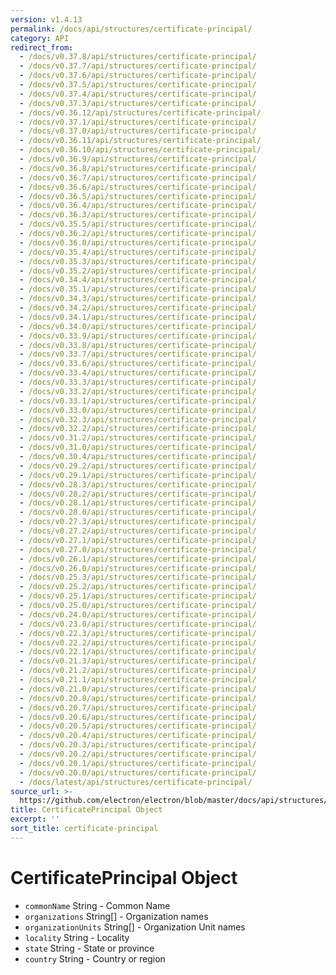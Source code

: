 ```yaml
---
version: v1.4.13
permalink: /docs/api/structures/certificate-principal/
category: API
redirect_from:
  - /docs/v0.37.8/api/structures/certificate-principal/
  - /docs/v0.37.7/api/structures/certificate-principal/
  - /docs/v0.37.6/api/structures/certificate-principal/
  - /docs/v0.37.5/api/structures/certificate-principal/
  - /docs/v0.37.4/api/structures/certificate-principal/
  - /docs/v0.37.3/api/structures/certificate-principal/
  - /docs/v0.36.12/api/structures/certificate-principal/
  - /docs/v0.37.1/api/structures/certificate-principal/
  - /docs/v0.37.0/api/structures/certificate-principal/
  - /docs/v0.36.11/api/structures/certificate-principal/
  - /docs/v0.36.10/api/structures/certificate-principal/
  - /docs/v0.36.9/api/structures/certificate-principal/
  - /docs/v0.36.8/api/structures/certificate-principal/
  - /docs/v0.36.7/api/structures/certificate-principal/
  - /docs/v0.36.6/api/structures/certificate-principal/
  - /docs/v0.36.5/api/structures/certificate-principal/
  - /docs/v0.36.4/api/structures/certificate-principal/
  - /docs/v0.36.3/api/structures/certificate-principal/
  - /docs/v0.35.5/api/structures/certificate-principal/
  - /docs/v0.36.2/api/structures/certificate-principal/
  - /docs/v0.36.0/api/structures/certificate-principal/
  - /docs/v0.35.4/api/structures/certificate-principal/
  - /docs/v0.35.3/api/structures/certificate-principal/
  - /docs/v0.35.2/api/structures/certificate-principal/
  - /docs/v0.34.4/api/structures/certificate-principal/
  - /docs/v0.35.1/api/structures/certificate-principal/
  - /docs/v0.34.3/api/structures/certificate-principal/
  - /docs/v0.34.2/api/structures/certificate-principal/
  - /docs/v0.34.1/api/structures/certificate-principal/
  - /docs/v0.34.0/api/structures/certificate-principal/
  - /docs/v0.33.9/api/structures/certificate-principal/
  - /docs/v0.33.8/api/structures/certificate-principal/
  - /docs/v0.33.7/api/structures/certificate-principal/
  - /docs/v0.33.6/api/structures/certificate-principal/
  - /docs/v0.33.4/api/structures/certificate-principal/
  - /docs/v0.33.3/api/structures/certificate-principal/
  - /docs/v0.33.2/api/structures/certificate-principal/
  - /docs/v0.33.1/api/structures/certificate-principal/
  - /docs/v0.33.0/api/structures/certificate-principal/
  - /docs/v0.32.3/api/structures/certificate-principal/
  - /docs/v0.32.2/api/structures/certificate-principal/
  - /docs/v0.31.2/api/structures/certificate-principal/
  - /docs/v0.31.0/api/structures/certificate-principal/
  - /docs/v0.30.4/api/structures/certificate-principal/
  - /docs/v0.29.2/api/structures/certificate-principal/
  - /docs/v0.29.1/api/structures/certificate-principal/
  - /docs/v0.28.3/api/structures/certificate-principal/
  - /docs/v0.28.2/api/structures/certificate-principal/
  - /docs/v0.28.1/api/structures/certificate-principal/
  - /docs/v0.28.0/api/structures/certificate-principal/
  - /docs/v0.27.3/api/structures/certificate-principal/
  - /docs/v0.27.2/api/structures/certificate-principal/
  - /docs/v0.27.1/api/structures/certificate-principal/
  - /docs/v0.27.0/api/structures/certificate-principal/
  - /docs/v0.26.1/api/structures/certificate-principal/
  - /docs/v0.26.0/api/structures/certificate-principal/
  - /docs/v0.25.3/api/structures/certificate-principal/
  - /docs/v0.25.2/api/structures/certificate-principal/
  - /docs/v0.25.1/api/structures/certificate-principal/
  - /docs/v0.25.0/api/structures/certificate-principal/
  - /docs/v0.24.0/api/structures/certificate-principal/
  - /docs/v0.23.0/api/structures/certificate-principal/
  - /docs/v0.22.3/api/structures/certificate-principal/
  - /docs/v0.22.2/api/structures/certificate-principal/
  - /docs/v0.22.1/api/structures/certificate-principal/
  - /docs/v0.21.3/api/structures/certificate-principal/
  - /docs/v0.21.2/api/structures/certificate-principal/
  - /docs/v0.21.1/api/structures/certificate-principal/
  - /docs/v0.21.0/api/structures/certificate-principal/
  - /docs/v0.20.8/api/structures/certificate-principal/
  - /docs/v0.20.7/api/structures/certificate-principal/
  - /docs/v0.20.6/api/structures/certificate-principal/
  - /docs/v0.20.5/api/structures/certificate-principal/
  - /docs/v0.20.4/api/structures/certificate-principal/
  - /docs/v0.20.3/api/structures/certificate-principal/
  - /docs/v0.20.2/api/structures/certificate-principal/
  - /docs/v0.20.1/api/structures/certificate-principal/
  - /docs/v0.20.0/api/structures/certificate-principal/
  - /docs/latest/api/structures/certificate-principal/
source_url: >-
  https://github.com/electron/electron/blob/master/docs/api/structures/certificate-principal.md
title: CertificatePrincipal Object
excerpt: ''
sort_title: certificate-principal
---
```

# CertificatePrincipal Object

*   `commonName` String - Common Name
*   `organizations` String[] - Organization names
*   `organizationUnits` String[] - Organization Unit names
*   `locality` String - Locality
*   `state` String - State or province
*   `country` String - Country or region
